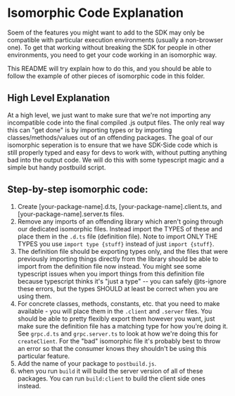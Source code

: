 # Isomorphic Code Explanation

Soem of the features you might want to add to the SDK may only be compatible with particular execution environments (usually a non-browser one). To get that working without breaking the SDK for people in other environments, you need to get your code working in an isomorphic way.

This README will try explain how to do this, and you should be able to follow the example of other pieces of isomorphic code in this folder.

## High Level Explanation
At a high level, we just want to make sure that we're not importing any incompatible code into the final compiled .js output files. The only real way this can "get done" is by importing types or by importing classes/methods/values out of an offending packages. The goal of our isomorphic seperation is to ensure that we have SDK-Side code which is still properly typed and easy for devs to work with, without putting anything bad into the output code. We will do this with some typescript magic and a simple but handy postbuild script.

## Step-by-step isomorphic code:
1. Create [your-package-name].d.ts, [your-package-name].client.ts, and [your-package-name].server.ts files.
2. Remove any imports of an offending library which aren't going through our dedicated isomorphic files. Instead import the TYPES of these and place them in the `.d.ts` file (definition file). Note to import ONLY THE TYPES you use `import type {stuff}` instead of just `import {stuff}`.
3. The definition file should be exporting types only, and the files that were previously importing things directly from the library should be able to import from the definition file now instead. You might see some typescript issues when you import things from this definition file because typescript thinks it's "just a type" -- you can safely @ts-ignore these errors, but the types SHOULD at least be correct when you are using them.
4. For concrete classes, methods, constants, etc. that you need to make available - you will place them in the `.client` and `.server` files. You should be able to pretty flexibly export them however you want, just make sure the definition file has a matching type for how you're doing it. See `grpc.d.ts` and `grpc.server.ts` to look at how we're doing this for `createClient`. For the "bad" isomorphic file it's probably best to throw an error so that the consumer knows they shouldn't be using this particular feature.
5. Add the name of your package to `postbuild.js`.
6. when you run `build` it will build the server version of all of these packages. You can run `build:client` to build the client side ones instead.